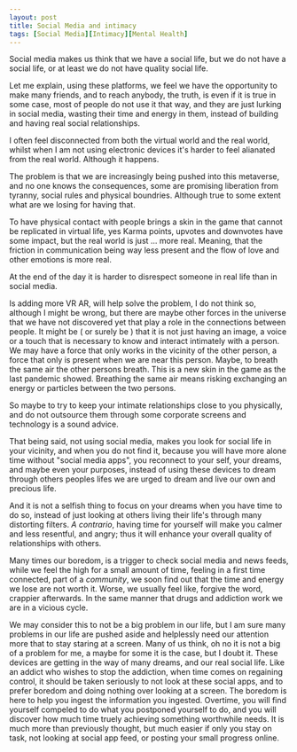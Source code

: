 ```yaml
---
layout: post
title: Social Media and intimacy
tags: [Social Media][Intimacy][Mental Health]
---
```


Social media makes us think that we have a social life, but we do not have a social life, or at least we do not have quality social life. 

Let me explain, using these platforms, we feel we have the opportunity to make many friends, and to reach anybody, the truth, is even if it is true in some case, most of people do not use it that way, and they are just lurking in social media, wasting their time and energy in them, instead of building and having real social relationships.

I often feel disconnected from both the virtual world and the real world, whilst when I am not using electronic devices it's harder to feel alianated from the real world. Although it happens. 

The problem is that we are increasingly being pushed into this metaverse, and no one knows the consequences, some are promising liberation from tyranny, social rules and physical boundries. Although true to some extent what are we losing for having that. 

To have physical contact with people brings a skin in the game that cannot be replicated in virtual life, yes Karma points, upvotes and downvotes have some impact, but the real world is just ... more real. Meaning, that the friction in communication being way less present and the flow of love and other emotions is more real.

At the end of the day it is harder to disrespect someone in real life than in social media.

Is adding more VR AR, will help solve the problem, I do not think so, although I might be wrong, but there are maybe other forces in the universe that we have not discovered yet that play a role in the connections between people. It might be ( or surely be ) that it is not just having an image, a voice or a touch that is necessary to know and interact intimately with a person. We may have a force that only works in the vicinity of the other person, a force that only is present when we are near this person. Maybe, to breath the same air the other persons breath. This is a new skin in the game as the last pandemic showed. Breathing the same air means risking exchanging an energy or particles between the two persons.

So maybe to try to keep your intimate relationships close to you physically, and do not outsource them through some corporate screens and technology is a sound advice.

That being said, not using social media, makes you look for social life in your vicinity, and when you do not find it, because you will have more alone time without "social media apps", you reconnect to your self, your dreams, and maybe even your purposes, instead of using these devices to dream through others peoples lifes we are urged to dream and live our own and precious life.

And it is not a selfish thing to focus on your dreams when you have time to do so, instead of just looking at others living their life's through many distorting filters. *A contrario*, having time for yourself will make you calmer and less resentful, and angry; thus it will enhance your overall quality of relationships with others. 

Many times our boredom, is a trigger to check social media and news feeds,  while we feel the high for a small amount of time, feeling in a first time connected, part of a *community*, we soon find out that the time and energy we lose are not worth it. Worse, we usually feel like, forgive the word, crappier afterwards. In the same manner that drugs and addiction work we are in a vicious cycle. 

We may consider this to not be a big problem in our life, but I am sure many problems in our life are pushed aside and helplessly need our attention more that to stay staring at a screen. Many of us think, oh no it is not a big of a problem for me, a maybe for some it is the case, but I doubt it. These devices are getting in the way of many dreams, and our real social life. Like an addict who wishes to stop the addiction, when time comes on regaining control, it should be taken seriously to not look at these social apps, and to prefer boredom and doing nothing over looking at a screen. The boredom is here to help you ingest the information you ingested. Overtime, you will find yourself compeled to do what you postponed yourself to do, and you will discover how much time truely achieving something worthwhile needs. It is much more than previously thought, but much easier if only you stay on task, not looking at social app feed, or posting your small progress online.
